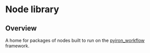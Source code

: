 # Node library

## Overview

A home for packages of nodes built to run on the [pyiron_workflow](https://github.com/pyiron/pyiron_workflow) framework.

